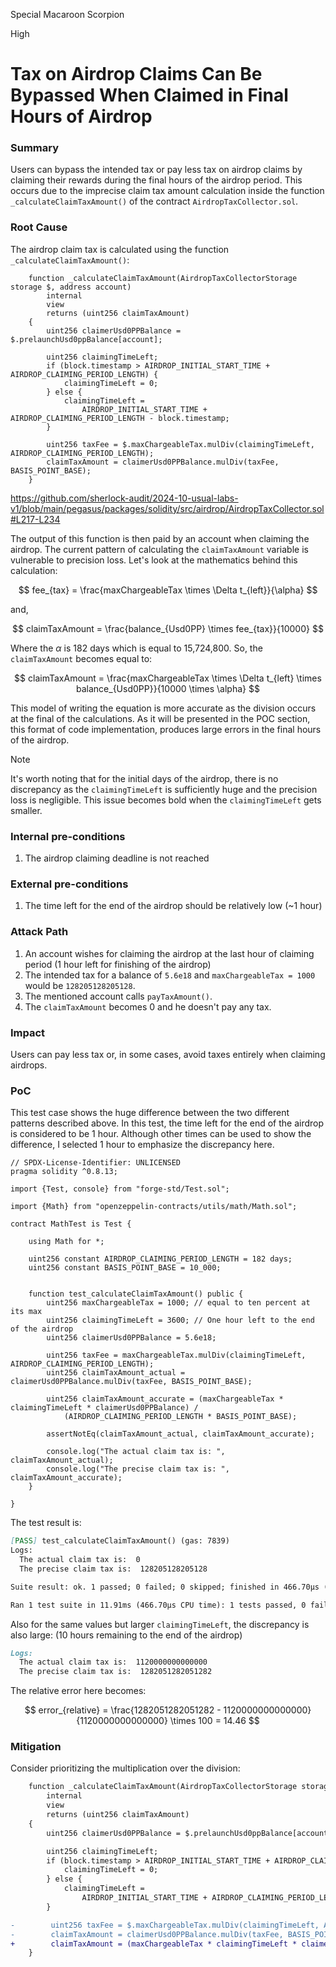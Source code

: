 Special Macaroon Scorpion

High

# Tax on Airdrop Claims Can Be Bypassed When Claimed in Final Hours of Airdrop

### Summary

Users can bypass the intended tax or pay less tax on airdrop claims by claiming their rewards during the final hours of the airdrop period. This occurs due to the imprecise claim tax amount calculation inside the function `_calculateClaimTaxAmount()` of the contract `AirdropTaxCollector.sol`.

### Root Cause

The airdrop claim tax is calculated using the function `_calculateClaimTaxAmount()`:

```Solidity
    function _calculateClaimTaxAmount(AirdropTaxCollectorStorage storage $, address account)
        internal
        view
        returns (uint256 claimTaxAmount)
    {
        uint256 claimerUsd0PPBalance = $.prelaunchUsd0ppBalance[account];

        uint256 claimingTimeLeft;
        if (block.timestamp > AIRDROP_INITIAL_START_TIME + AIRDROP_CLAIMING_PERIOD_LENGTH) {
            claimingTimeLeft = 0;
        } else {
            claimingTimeLeft =
                AIRDROP_INITIAL_START_TIME + AIRDROP_CLAIMING_PERIOD_LENGTH - block.timestamp;
        }

        uint256 taxFee = $.maxChargeableTax.mulDiv(claimingTimeLeft, AIRDROP_CLAIMING_PERIOD_LENGTH);
        claimTaxAmount = claimerUsd0PPBalance.mulDiv(taxFee, BASIS_POINT_BASE);
    }
```
https://github.com/sherlock-audit/2024-10-usual-labs-v1/blob/main/pegasus/packages/solidity/src/airdrop/AirdropTaxCollector.sol#L217-L234

The output of this function is then paid by an account when claiming the airdrop. 
The current pattern of calculating the `claimTaxAmount` variable is vulnerable to precision loss. Let's look at the mathematics behind this calculation:

$$ fee_{tax} = \frac{maxChargeableTax \times \Delta t_{left}}{\alpha}  $$

and,

$$ claimTaxAmount = \frac{balance_{Usd0PP} \times fee_{tax}}{10000} $$

Where the $\alpha$ is 182 days which is equal to 15,724,800.
So, the `claimTaxAmount` becomes equal to:

$$ claimTaxAmount = \frac{maxChargeableTax \times \Delta t_{left} \times balance_{Usd0PP}}{10000 \times \alpha} $$

This model of writing the equation is more accurate as the division occurs at the final of the calculations. As it will be presented in the POC section, this format of code implementation, produces large errors in the final hours of the airdrop.

> [!NOTE]
> It's worth noting that for the initial days of the airdrop, there is no discrepancy as the `claimingTimeLeft` is sufficiently huge and the precision loss is negligible. This issue becomes bold when the `claimingTimeLeft` gets smaller.

### Internal pre-conditions

1. The airdrop claiming deadline is not reached

### External pre-conditions

1. The time left for the end of the airdrop should be relatively low (~1 hour)

### Attack Path

1. An account wishes for claiming the airdrop at the last hour of claiming period (1 hour left for finishing of the airdrop)
2. The intended tax for a balance of `5.6e18` and `maxChargeableTax = 1000` would be `128205128205128`.
3. The mentioned account calls `payTaxAmount()`.
4. The `claimTaxAmount` becomes 0 and he doesn't pay any tax.

### Impact

Users can pay less tax or, in some cases, avoid taxes entirely when claiming airdrops.

### PoC

This test case shows the huge difference between the two different patterns described above. In this test, the time left for the end of the airdrop is considered to be 1 hour. Although other times can be used to show the difference, I selected 1 hour to emphasize the discrepancy here.

```Solidity
// SPDX-License-Identifier: UNLICENSED
pragma solidity ^0.8.13;

import {Test, console} from "forge-std/Test.sol";

import {Math} from "openzeppelin-contracts/utils/math/Math.sol";

contract MathTest is Test {

    using Math for *;

    uint256 constant AIRDROP_CLAIMING_PERIOD_LENGTH = 182 days;
    uint256 constant BASIS_POINT_BASE = 10_000;


    function test_calculateClaimTaxAmount() public {
        uint256 maxChargeableTax = 1000; // equal to ten percent at its max
        uint256 claimingTimeLeft = 3600; // One hour left to the end of the airdrop
        uint256 claimerUsd0PPBalance = 5.6e18;

        uint256 taxFee = maxChargeableTax.mulDiv(claimingTimeLeft, AIRDROP_CLAIMING_PERIOD_LENGTH);
        uint256 claimTaxAmount_actual = claimerUsd0PPBalance.mulDiv(taxFee, BASIS_POINT_BASE);

        uint256 claimTaxAmount_accurate = (maxChargeableTax * claimingTimeLeft * claimerUsd0PPBalance) / 
            (AIRDROP_CLAIMING_PERIOD_LENGTH * BASIS_POINT_BASE);

        assertNotEq(claimTaxAmount_actual, claimTaxAmount_accurate);

        console.log("The actual claim tax is: ", claimTaxAmount_actual);
        console.log("The precise claim tax is: ", claimTaxAmount_accurate);
    }
    
}
```

The test result is:

```Markdown
[PASS] test_calculateClaimTaxAmount() (gas: 7839)
Logs:
  The actual claim tax is:  0
  The precise claim tax is:  128205128205128

Suite result: ok. 1 passed; 0 failed; 0 skipped; finished in 466.70µs (138.40µs CPU time)

Ran 1 test suite in 11.91ms (466.70µs CPU time): 1 tests passed, 0 failed, 0 skipped (1 total tests)
```

Also for the same values but larger `claimingTimeLeft`, the discrepancy is also large: (10 hours remaining to the end of the airdrop)

```Markdown
Logs:
  The actual claim tax is:  1120000000000000
  The precise claim tax is:  1282051282051282
```

The relative error here becomes:

$$ error_{relative} = \frac{1282051282051282 - 1120000000000000}{1120000000000000} \times 100  = 14.46 $$

### Mitigation

Consider prioritizing the multiplication over the division:

```diff
    function _calculateClaimTaxAmount(AirdropTaxCollectorStorage storage $, address account)
        internal
        view
        returns (uint256 claimTaxAmount)
    {
        uint256 claimerUsd0PPBalance = $.prelaunchUsd0ppBalance[account];

        uint256 claimingTimeLeft;
        if (block.timestamp > AIRDROP_INITIAL_START_TIME + AIRDROP_CLAIMING_PERIOD_LENGTH) {
            claimingTimeLeft = 0;
        } else {
            claimingTimeLeft =
                AIRDROP_INITIAL_START_TIME + AIRDROP_CLAIMING_PERIOD_LENGTH - block.timestamp;
        }

-        uint256 taxFee = $.maxChargeableTax.mulDiv(claimingTimeLeft, AIRDROP_CLAIMING_PERIOD_LENGTH);
-        claimTaxAmount = claimerUsd0PPBalance.mulDiv(taxFee, BASIS_POINT_BASE);
+        claimTaxAmount = (maxChargeableTax * claimingTimeLeft * claimerUsd0PPBalance) / (AIRDROP_CLAIMING_PERIOD_LENGTH * BASIS_POINT_BASE);
    }
```